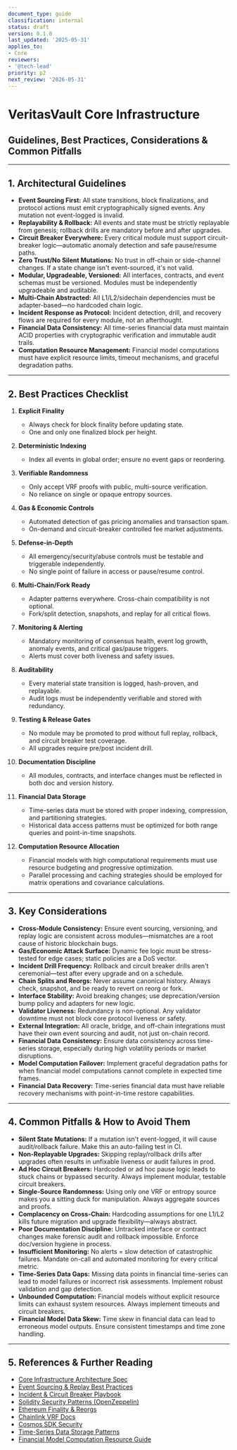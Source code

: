 ```yaml
---
document_type: guide
classification: internal
status: draft
version: 0.1.0
last_updated: '2025-05-31'
applies_to:
- Core
reviewers:
- '@tech-lead'
priority: p2
next_review: '2026-05-31'
---
```


# VeritasVault Core Infrastructure

## Guidelines, Best Practices, Considerations & Common Pitfalls

---

## 1. Architectural Guidelines

* **Event Sourcing First:** All state transitions, block finalizations, and protocol actions must emit cryptographically signed events. Any mutation not event-logged is invalid.
* **Replayability & Rollback:** All events and state must be strictly replayable from genesis; rollback drills are mandatory before and after upgrades.
* **Circuit Breaker Everywhere:** Every critical module must support circuit-breaker logic—automatic anomaly detection and safe pause/resume paths.
* **Zero Trust/No Silent Mutations:** No trust in off-chain or side-channel changes. If a state change isn't event-sourced, it's not valid.
* **Modular, Upgradeable, Versioned:** All interfaces, contracts, and event schemas must be versioned. Modules must be independently upgradeable and auditable.
* **Multi-Chain Abstracted:** All L1/L2/sidechain dependencies must be adapter-based—no hardcoded chain logic.
* **Incident Response as Protocol:** Incident detection, drill, and recovery flows are required for every module, not an afterthought.
* **Financial Data Consistency:** All time-series financial data must maintain ACID properties with cryptographic verification and immutable audit trails.
* **Computation Resource Management:** Financial model computations must have explicit resource limits, timeout mechanisms, and graceful degradation paths.

---

## 2. Best Practices Checklist

1. **Explicit Finality**

   * Always check for block finality before updating state.
   * One and only one finalized block per height.
2. **Deterministic Indexing**

   * Index all events in global order; ensure no event gaps or reordering.
3. **Verifiable Randomness**

   * Only accept VRF proofs with public, multi-source verification.
   * No reliance on single or opaque entropy sources.
4. **Gas & Economic Controls**

   * Automated detection of gas pricing anomalies and transaction spam.
   * On-demand and circuit-breaker controlled fee market adjustments.
5. **Defense-in-Depth**

   * All emergency/security/abuse controls must be testable and triggerable independently.
   * No single point of failure in access or pause/resume control.
6. **Multi-Chain/Fork Ready**

   * Adapter patterns everywhere. Cross-chain compatibility is not optional.
   * Fork/split detection, snapshots, and replay for all critical flows.
7. **Monitoring & Alerting**

   * Mandatory monitoring of consensus health, event log growth, anomaly events, and critical gas/pause triggers.
   * Alerts must cover both liveness and safety issues.
8. **Auditability**

   * Every material state transition is logged, hash-proven, and replayable.
   * Audit logs must be independently verifiable and stored with redundancy.
9. **Testing & Release Gates**

   * No module may be promoted to prod without full replay, rollback, and circuit breaker test coverage.
   * All upgrades require pre/post incident drill.
10. **Documentation Discipline**

    * All modules, contracts, and interface changes must be reflected in both doc and version history.
11. **Financial Data Storage**

    * Time-series data must be stored with proper indexing, compression, and partitioning strategies.
    * Historical data access patterns must be optimized for both range queries and point-in-time snapshots.
12. **Computation Resource Allocation**

    * Financial models with high computational requirements must use resource budgeting and progressive optimization.
    * Parallel processing and caching strategies should be employed for matrix operations and covariance calculations.

---

## 3. Key Considerations

* **Cross-Module Consistency:** Ensure event sourcing, versioning, and replay logic are consistent across modules—mismatches are a root cause of historic blockchain bugs.
* **Gas/Economic Attack Surface:** Dynamic fee logic must be stress-tested for edge cases; static policies are a DoS vector.
* **Incident Drill Frequency:** Rollback and circuit breaker drills aren't ceremonial—test after every upgrade and on a schedule.
* **Chain Splits and Reorgs:** Never assume canonical history. Always check, snapshot, and be ready to revert on reorg or fork.
* **Interface Stability:** Avoid breaking changes; use deprecation/version bump policy and adapters for new logic.
* **Validator Liveness:** Redundancy is non-optional. Any validator downtime must not block core protocol liveness or safety.
* **External Integration:** All oracle, bridge, and off-chain integrations must have their own event sourcing and audit, not just on-chain record.
* **Financial Data Consistency:** Ensure data consistency across time-series storage, especially during high volatility periods or market disruptions.
* **Model Computation Failover:** Implement graceful degradation paths for when financial model computations cannot complete in expected time frames.
* **Financial Data Recovery:** Time-series financial data must have reliable recovery mechanisms with point-in-time restore capabilities.

---

## 4. Common Pitfalls & How to Avoid Them

* **Silent State Mutations:** If a mutation isn't event-logged, it will cause audit/rollback failure. Make this an auto-failing test in CI.
* **Non-Replayable Upgrades:** Skipping replay/rollback drills after upgrades often results in unfixable liveness or audit failures in prod.
* **Ad Hoc Circuit Breakers:** Hardcoded or ad hoc pause logic leads to stuck chains or bypassed security. Always implement modular, testable circuit breakers.
* **Single-Source Randomness:** Using only one VRF or entropy source makes you a sitting duck for manipulation. Always aggregate sources and proofs.
* **Complacency on Cross-Chain:** Hardcoding assumptions for one L1/L2 kills future migration and upgrade flexibility—always abstract.
* **Poor Documentation Discipline:** Untracked interface or contract changes make forensic audit and rollback impossible. Enforce doc/version hygiene in process.
* **Insufficient Monitoring:** No alerts = slow detection of catastrophic failures. Mandate on-call and automated monitoring for every critical metric.
* **Time-Series Data Gaps:** Missing data points in financial time-series can lead to model failures or incorrect risk assessments. Implement robust validation and gap detection.
* **Unbounded Computation:** Financial models without explicit resource limits can exhaust system resources. Always implement timeouts and circuit breakers.
* **Financial Model Data Skew:** Time skew in financial data can lead to erroneous model outputs. Ensure consistent timestamps and time zone handling.

---

## 5. References & Further Reading

* [Core Infrastructure Architecture Spec](./VeritasVault-Core-Infrastructure-Final-Full.md)
* [Event Sourcing & Replay Best Practices](./EVENT_LOG_AUDIT_GUIDE.md)
* [Incident & Circuit Breaker Playbook](./INCIDENT_CIRCUIT_OPS.md)
* [Solidity Security Patterns (OpenZeppelin)](https://docs.openzeppelin.com/contracts/)
* [Ethereum Finality & Reorgs](https://ethereum.org/en/developers/docs/consensus-mechanisms/pbft/)
* [Chainlink VRF Docs](https://docs.chain.link/vrf/)
* [Cosmos SDK Security](https://docs.cosmos.network/main/security.html)
* [Time-Series Data Storage Patterns](./TIME_SERIES_STORAGE_GUIDE.md)
* [Financial Model Computation Resource Guide](./FINANCIAL_COMPUTATION_GUIDE.md)